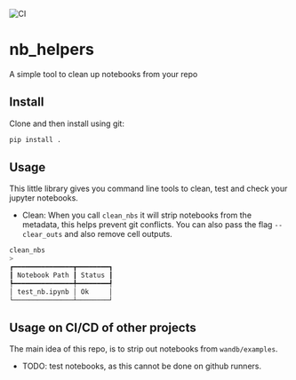 ![CI](https://github.com/wandb/nb_helpers/workflows/CI/badge.svg)

# nb_helpers

A simple tool to clean up notebooks from your repo

## Install
Clone and then install using git:
```bash
pip install .
```

## Usage

This little library gives you command line tools to clean, test and check your jupyter notebooks.

- Clean: When you call `clean_nbs` it will strip notebooks from the metadata, this helps prevent git conflicts. You can also pass the flag `--clear_outs` and also remove cell outputs.

```bash
clean_nbs
> 
┏━━━━━━━━━━━━━━━┳━━━━━━━━┓
┃ Notebook Path ┃ Status ┃
┡━━━━━━━━━━━━━━━╇━━━━━━━━┩
│ test_nb.ipynb │ Ok     │
└───────────────┴────────┘
```

## Usage on CI/CD of other projects

The main idea of this repo, is to strip out notebooks from `wandb/examples`. 

- TODO: test notebooks, as this cannot be done on github runners.